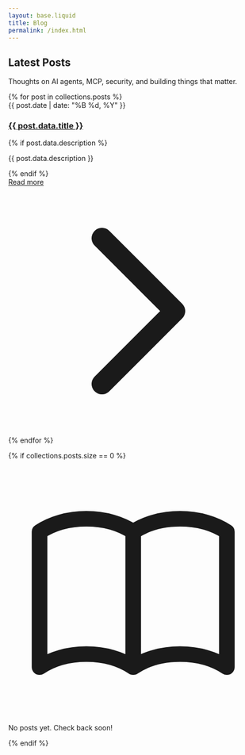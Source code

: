 ```yaml
---
layout: base.liquid
title: Blog
permalink: /index.html
---
```


<div class="blog-index max-w-4xl mx-auto">
  <div class="mb-12">
    <h2 class="text-4xl md:text-5xl font-extrabold mb-4 bg-gradient-to-r from-blue-600 to-blue-800 bg-clip-text text-transparent">Latest Posts</h2>
    <p class="text-gray-600 text-lg">Thoughts on AI agents, MCP, security, and building things that matter.</p>
  </div>
  
  <div class="posts-list space-y-8">
    {% for post in collections.posts %}
    <article class="group relative bg-white rounded-xl p-6 shadow-sm hover:shadow-lg transition-all duration-300 border border-gray-100 hover:border-blue-200">
      <div class="absolute inset-0 bg-gradient-to-r from-blue-600 to-blue-800 rounded-xl opacity-0 group-hover:opacity-5 transition-opacity"></div>
      <div class="relative">
        <time datetime="{{ post.date | date: "%Y-%m-%d" }}" class="text-sm text-gray-500 font-medium">
          {{ post.date | date: "%B %d, %Y" }}
        </time>
        <h3 class="text-2xl font-bold mt-2 mb-3">
          <a class="text-gray-900 hover:text-blue-600 transition-colors" href="/blog{{ post.url }}">
            {{ post.data.title }}
          </a>
        </h3>
        {% if post.data.description %}
        <p class="text-gray-600 leading-relaxed">{{ post.data.description }}</p>
        {% endif %}
        <div class="mt-4">
          <a href="/blog{{ post.url }}" class="inline-flex items-center text-blue-600 hover:text-blue-800 font-medium transition-colors">
            Read more
            <svg class="w-4 h-4 ml-1 transform group-hover:translate-x-1 transition-transform" fill="none" stroke="currentColor" viewBox="0 0 24 24">
              <path stroke-linecap="round" stroke-linejoin="round" stroke-width="2" d="M9 5l7 7-7 7"></path>
            </svg>
          </a>
        </div>
      </div>
    </article>
    {% endfor %}
  </div>
  
  {% if collections.posts.size == 0 %}
  <div class="text-center py-16">
    <svg class="w-16 h-16 mx-auto text-gray-400 mb-4" fill="none" stroke="currentColor" viewBox="0 0 24 24">
      <path stroke-linecap="round" stroke-linejoin="round" stroke-width="1.5" d="M12 6.253v13m0-13C10.832 5.477 9.246 5 7.5 5S4.168 5.477 3 6.253v13C4.168 18.477 5.754 18 7.5 18s3.332.477 4.5 1.253m0-13C13.168 5.477 14.754 5 16.5 5c1.747 0 3.332.477 4.5 1.253v13C19.832 18.477 18.247 18 16.5 18c-1.746 0-3.332.477-4.5 1.253"></path>
    </svg>
    <p class="text-gray-500 text-lg">No posts yet. Check back soon!</p>
  </div>
  {% endif %}
</div>